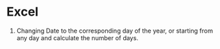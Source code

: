 # Excel
1) Changing Date to the corresponding day of the year, or starting from any day and calculate the number of days.
